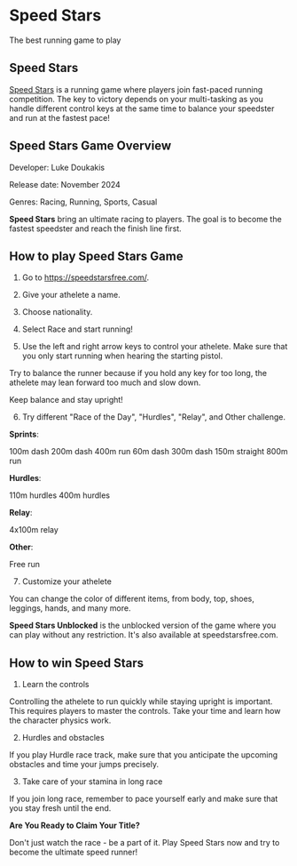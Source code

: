 # Speed Stars

The best running game to play

## Speed Stars

[Speed Stars](https://speedstarsfree.com/) is a running game where players join fast-paced running competition. The key to victory depends on your multi-tasking as you handle different control keys at the same time to balance your speedster and run at the fastest pace!

## Speed Stars Game Overview

Developer: Luke Doukakis

Release date: November 2024

Genres: Racing, Running, Sports, Casual

**Speed Stars** bring an ultimate racing to players. The goal is to become the fastest speedster and reach the finish line first. 

## How to play Speed Stars Game

1. Go to https://speedstarsfree.com/.

2. Give your athelete a name.

3. Choose nationality.

4. Select Race and start running!

5. Use the left and right arrow keys to control your athelete. Make sure that you only start running when hearing the starting pistol.

Try to balance the runner because if you hold any key for too long, the athelete may lean forward too much and slow down.

Keep balance and stay upright!

6. Try different "Race of the Day", "Hurdles", "Relay", and Other challenge.

**Sprints**:

100m dash
200m dash
400m run
60m dash
300m dash
150m straight
800m run

**Hurdles**:

110m hurdles
400m hurdles

**Relay**:

4x100m relay

**Other**:

Free run

7. Customize your athelete

You can change the color of different items, from body, top, shoes, leggings, hands, and many more.

**Speed Stars Unblocked** is the unblocked version of the game where you can play without any restriction. It's also available at speedstarsfree.com.

## How to win Speed Stars

1. Learn the controls

Controlling the athelete to run quickly while staying upright is important. This requires players to master the controls. Take your time and learn how the character physics work.

2. Hurdles and obstacles

If you play Hurdle race track, make sure that you anticipate the upcoming obstacles and time your jumps precisely.

3. Take care of your stamina in long race

If you join long race, remember to pace yourself early and make sure that you stay fresh until the end.

**Are You Ready to Claim Your Title?**

Don't just watch the race - be a part of it. Play Speed Stars now and try to become the ultimate speed runner!